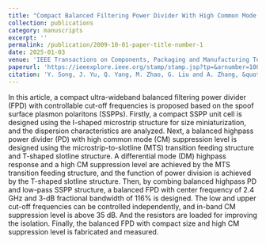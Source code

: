 ```yaml
---
title: "Compact Balanced Filtering Power Divider With High Common Mode Suppression level Using Spoof Surface Plasmon Polaritons"
collection: publications
category: manuscripts
excerpt: ''
permalink: /publication/2009-10-01-paper-title-number-1
date: 2025-01-03
venue: 'IEEE Transactions on Components, Packaging and Manufacturing Technology'
paperurl: 'https://ieeexplore.ieee.org/stamp/stamp.jsp?tp=&arnumber=10820865'
citation: 'Y. Song, J. Yu, Q. Yang, M. Zhao, G. Liu and A. Zhang, &quot;Compact balanced filtering power divider with high common mode suppression level using spoof surface plasmon polaritons,&quot; <i>IEEE Trans. Compon. Packag. Manuf. Technol.</i>.'
---
```


In this article, a compact ultra-wideband balanced filtering power divider (FPD) with controllable cut-off frequencies is proposed based on the spoof surface plasmon polaritons (SSPPs). Firstly, a compact SSPP unit cell is designed using the I-shaped microstrip structure for size miniaturization, and the dispersion characteristics are analyzed. Next, a balanced highpass power divider (PD) with high common mode (CM) suppression level is designed using the microstrip-to-slotline (MTS) transition feeding structure and T-shaped slotline structure. A differential mode (DM) highpass response and a high CM suppression level are achieved by the MTS transition feeding structure, and the function of power division is achieved by the T-shaped slotline structure. Then, by combing balanced highpass PD and low-pass SSPP structure, a balanced FPD with center frequency of 2.4 GHz and 3-dB fractional bandwidth of 116% is designed. The low and upper cut-off frequencies can be controlled independently, and in-band CM suppression level is above 35 dB. And the resistors are loaded for improving the isolation. Finally, the balanced FPD with compact size and high CM suppression level is fabricated and measured.
